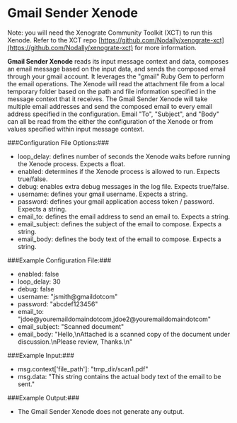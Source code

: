 Gmail Sender Xenode
===================

Note: you will need the Xenograte Community Toolkit (XCT) to run this Xenode. Refer to the XCT repo [https://github.com/Nodally/xenograte-xct](https://github.com/Nodally/xenograte-xct) for more information.

**Gmail Sender Xenode** reads its input message context and data, composes an email message based on the input data, and sends the composed email through your gmail account. It leverages the "gmail" Ruby Gem to perform the email operations. The Xenode will read the attachment file from a local temporary folder based on the path and file information specified in the message context that it receives. The Gmail Sender Xenode will take multiple email addresses and send the composed email to every email address specified in the configuration. Email "To", "Subject", and "Body" can all be read from the either the configuration of the Xenode or from values specified within input message context.  

###Configuration File Options:###
* loop_delay: defines number of seconds the Xenode waits before running the Xenode process. Expects a float. 
* enabled: determines if the Xenode process is allowed to run. Expects true/false.
* debug: enables extra debug messages in the log file. Expects true/false.
* username: defines your gmail username. Expects a string.
* password: defines your gmail application access token / password. Expects a string.
* email_to: defines the email address to send an email to. Expects a string.
* email_subject: defines the subject of the email to compose. Expects a string.
* email_body: defines the body text of the email to compose. Expects a string.

###Example Configuration File:###
* enabled: false
* loop_delay: 30
* debug: false
* username: "jsmith@gmaildotcom"
* password: "abcdef123456"
* email_to: "jdoe@youremaildomaindotcom,jdoe2@youremaildomaindotcom"
* email_subject: "Scanned document"
* email_body: "Hello,\nAttached is a scanned copy of the document under discussion.\nPlease review, Thanks.\n"

###Example Input:###
* msg.context['file_path']: "tmp_dir/scan1.pdf" 
* msg.data:  "This string contains the actual body text of the email to be sent."

###Example Output:###
* The Gmail Sender Xenode does not generate any output.  
